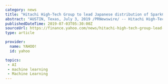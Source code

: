 ```yaml
---
category: news
title: "Hitachi High-Tech Group to lead Japanese distribution of SparkCognition's automated machine learning modeling product, Darwin™"
abstract: "AUSTIN, Texas, July 3, 2019 /PRNewswire/ -- Hitachi High-Technologies Corporation (8036.T) (Hitachi High-Tech) announced that Hitachi High Technologies America, Inc. (CEO: Craig Kerkove), a ..."
publishedDateTime: 2019-07-03T05:30:00Z
sourceUrl: https://finance.yahoo.com/news/hitachi-high-tech-group-lead-050000293.html
type: article

provider:
  name: YAHOO!
  id: yahoo

topics:
 - AI
 - machine learning
 - Machine Learning
---
```


